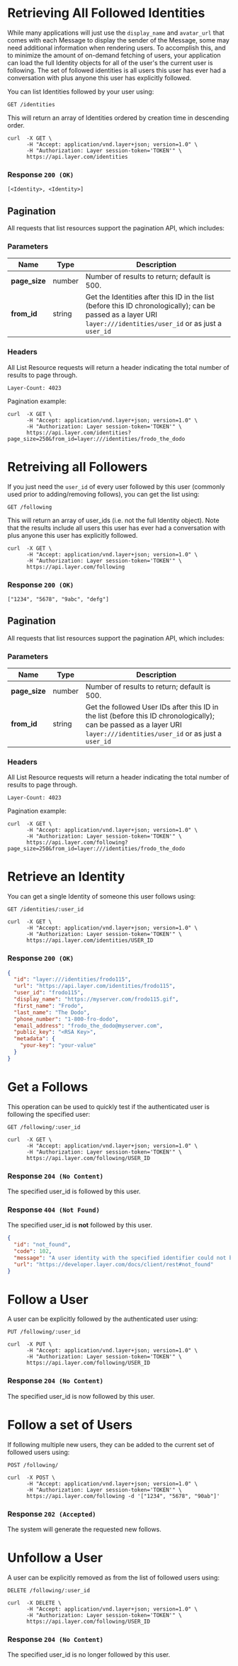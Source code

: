 # Retrieving All Followed Identities

While many applications will just use the `display_name` and `avatar_url` that comes with each Message to display the sender of the Message, some may need additional information when rendering users.  To accomplish this, and to minimize the amount of on-demand fetching of users, your application can load the full Identity objects for all of the user's the current user is following.  The set of followed identities is all users this user has ever had a conversation with plus anyone this user has explicitly followed.

You can list Identities followed by your user using:

```request
GET /identities
```

This will return an array of Identities ordered by creation time in descending order.

```console
curl  -X GET \
      -H "Accept: application/vnd.layer+json; version=1.0" \
      -H "Authorization: Layer session-token='TOKEN'" \
      https://api.layer.com/identities
```

### Response `200 (OK)`

```text
[<Identity>, <Identity>]
```

## Pagination

All requests that list resources support the pagination API, which includes:

### Parameters

| Name    |  Type | Description |
|---------|-------|-------------|
| **page_size** | number  | Number of results to return; default is 500. |
| **from_id** | string | Get the Identities after this ID in the list (before this ID chronologically); can be passed as a layer URI `layer:///identities/user_id` or as just a `user_id` |

### Headers

All List Resource requests will return a header indicating the total number of results
to page through.

```text
Layer-Count: 4023
```

Pagination example:

```console
curl  -X GET \
      -H "Accept: application/vnd.layer+json; version=1.0" \
      -H "Authorization: Layer session-token='TOKEN'" \
      https://api.layer.com/identities?page_size=250&from_id=layer:///identities/frodo_the_dodo
```

# Retreiving all Followers

If you just need the `user_id` of every user followed by this user (commonly used prior to adding/removing follows), you can get the list using:


```request
GET /following
```

This will return an array of user_ids (i.e. not the full Identity object).  Note that the results include all users this user has ever had a conversation with plus anyone this user has explicitly followed.

```console
curl  -X GET \
      -H "Accept: application/vnd.layer+json; version=1.0" \
      -H "Authorization: Layer session-token='TOKEN'" \
      https://api.layer.com/following
```

### Response `200 (OK)`

```text
["1234", "5678", "9abc", "defg"]
```

## Pagination

All requests that list resources support the pagination API, which includes:

### Parameters

| Name    |  Type | Description |
|---------|-------|-------------|
| **page_size** | number  | Number of results to return; default is 500. |
| **from_id** | string | Get the followed User IDs after this ID in the list (before this ID chronologically); can be passed as a layer URI `layer:///identities/user_id` or as just a `user_id` |

### Headers

All List Resource requests will return a header indicating the total number of results
to page through.

```text
Layer-Count: 4023
```

Pagination example:

```console
curl  -X GET \
      -H "Accept: application/vnd.layer+json; version=1.0" \
      -H "Authorization: Layer session-token='TOKEN'" \
      https://api.layer.com/following?page_size=250&from_id=layer:///identities/frodo_the_dodo
```

# Retrieve an Identity

You can get a single Identity of someone this user follows using:

```request
GET /identities/:user_id
```

```console
curl  -X GET \
      -H "Accept: application/vnd.layer+json; version=1.0" \
      -H "Authorization: Layer session-token='TOKEN'" \
      https://api.layer.com/identities/USER_ID
```

### Response `200 (OK)`

```json
{
  "id": "layer:///identities/frodo115",
  "url": "https://api.layer.com/identities/frodo115",
  "user_id": "frodo115",
  "display_name": "https://myserver.com/frodo115.gif",
  "first_name": "Frodo",
  "last_name": "The Dodo",
  "phone_number": "1-800-fro-dodo",
  "email_address": "frodo_the_dodo@myserver.com",
  "public_key": "<RSA Key>",
  "metadata": {
    "your-key": "your-value"
  }
}
```

# Get a Follows

This operation can be used to quickly test if the authenticated user is following the specified user:

```request
GET /following/:user_id
```


```console
curl  -X GET \
      -H "Accept: application/vnd.layer+json; version=1.0" \
      -H "Authorization: Layer session-token='TOKEN'" \
      https://api.layer.com/following/USER_ID
```

### Response `204 (No Content)`

The specified user_id is followed by this user.

### Response `404 (Not Found)`

The specified user_id is **not** followed by this user.

```json
{
  "id": "not_found",
  "code": 102,
  "message": "A user identity with the specified identifier could not be found.",
  "url": "https://developer.layer.com/docs/client/rest#not_found"
}
```

# Follow a User

A user can be explicitly followed by the authenticated user using:

```request
PUT /following/:user_id
```

```console
curl  -X PUT \
      -H "Accept: application/vnd.layer+json; version=1.0" \
      -H "Authorization: Layer session-token='TOKEN'" \
      https://api.layer.com/following/USER_ID
```

### Response `204 (No Content)`

The specified user_id is now followed by this user.

# Follow a set of Users

If following multiple new users, they can be added to the current set of followed users using:

```request
POST /following/
```

```console
curl  -X POST \
      -H "Accept: application/vnd.layer+json; version=1.0" \
      -H "Authorization: Layer session-token='TOKEN'" \
      https://api.layer.com/following -d '["1234", "5678", "90ab"]'
```

### Response `202 (Accepted)`

The system will generate the requested new follows.


# Unfollow a User

A user can be explicitly removed as from the list of followed users using:

```request
DELETE /following/:user_id
```

```console
curl  -X DELETE \
      -H "Accept: application/vnd.layer+json; version=1.0" \
      -H "Authorization: Layer session-token='TOKEN'" \
      https://api.layer.com/following/USER_ID
```

### Response `204 (No Content)`

The specified user_id is no longer followed by this user.
